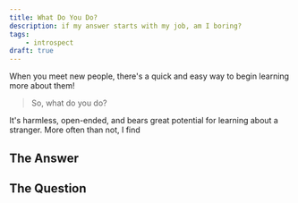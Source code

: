 ```yaml
---
title: What Do You Do?
description: if my answer starts with my job, am I boring?
tags:
    - introspect
draft: true
---
```


When you meet new people, there's a quick and easy way to begin learning more about them!
> So, what do you do?

It's harmless, open-ended, and bears great potential for learning about a stranger. More often than not, I find

## The Answer

## The Question
